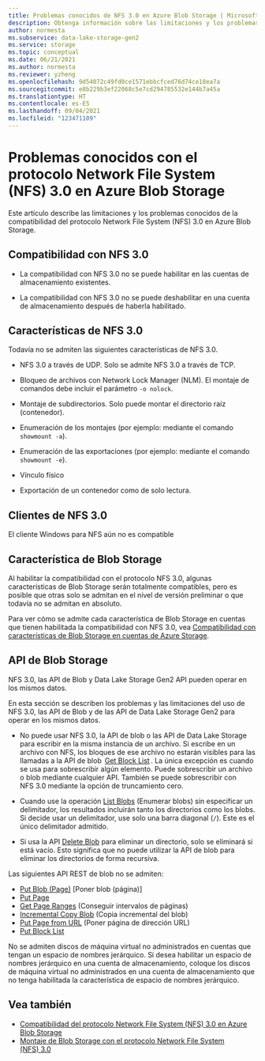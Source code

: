 ```yaml
---
title: Problemas conocidos de NFS 3.0 en Azure Blob Storage | Microsoft Docs
description: Obtenga información sobre las limitaciones y los problemas conocidos de la compatibilidad con el protocolo Network File System (NFS) 3.0 en Azure Blob Storage.
author: normesta
ms.subservice: data-lake-storage-gen2
ms.service: storage
ms.topic: conceptual
ms.date: 06/21/2021
ms.author: normesta
ms.reviewer: yzheng
ms.openlocfilehash: 9d54072c49fd0ce1571ebbcfced76d74ce18ea7a
ms.sourcegitcommit: e8b229b3ef22068c5e7cd294785532e144b7a45a
ms.translationtype: HT
ms.contentlocale: es-ES
ms.lasthandoff: 09/04/2021
ms.locfileid: "123471109"
---
```

# <a name="known-issues-with-network-file-system-nfs-30-protocol-support-in-azure-blob-storage"></a>Problemas conocidos con el protocolo Network File System (NFS) 3.0 en Azure Blob Storage

Este artículo describe las limitaciones y los problemas conocidos de la compatibilidad del protocolo Network File System (NFS) 3.0 en Azure Blob Storage.

## <a name="nfs-30-support"></a>Compatibilidad con NFS 3.0

- La compatibilidad con NFS 3.0 no se puede habilitar en las cuentas de almacenamiento existentes.

- La compatibilidad con NFS 3.0 no se puede deshabilitar en una cuenta de almacenamiento después de haberla habilitado.

## <a name="nfs-30-features"></a>Características de NFS 3.0

Todavía no se admiten las siguientes características de NFS 3.0.

- NFS 3.0 a través de UDP. Solo se admite NFS 3.0 a través de TCP.

- Bloqueo de archivos con Network Lock Manager (NLM). El montaje de comandos debe incluir el parámetro `-o nolock`.

- Montaje de subdirectorios. Solo puede montar el directorio raíz (contenedor).

- Enumeración de los montajes (por ejemplo: mediante el comando `showmount -a`).

- Enumeración de las exportaciones (por ejemplo: mediante el comando `showmount -e`).

- Vínculo físico

- Exportación de un contenedor como de solo lectura.

## <a name="nfs-30-clients"></a>Clientes de NFS 3.0

El cliente Windows para NFS aún no es compatible

## <a name="blob-storage-features"></a>Característica de Blob Storage

Al habilitar la compatibilidad con el protocolo NFS 3.0, algunas características de Blob Storage serán totalmente compatibles, pero es posible que otras solo se admitan en el nivel de versión preliminar o que todavía no se admitan en absoluto.  

Para ver cómo se admite cada característica de Blob Storage en cuentas que tienen habilitada la compatibilidad con NFS 3.0, vea [Compatibilidad con características de Blob Storage en cuentas de Azure Storage](storage-feature-support-in-storage-accounts.md).

## <a name="blob-storage-apis"></a>API de Blob Storage

NFS 3.0, las API de Blob y Data Lake Storage Gen2 API pueden operar en los mismos datos. 

En esta sección se describen los problemas y las limitaciones del uso de NFS 3.0, las API de Blob y de las API de Data Lake Storage Gen2 para operar en los mismos datos. 

- No puede usar NFS 3.0, la API de blob o las API de Data Lake Storage para escribir en la misma instancia de un archivo. Si escribe en un archivo con NFS, los bloques de ese archivo no estarán visibles para las llamadas a la API de blob  [Get Block List](/rest/api/storageservices/get-block-list) . La única excepción es cuando se usa para sobrescribir algún elemento. Puede sobrescribir un archivo o blob mediante cualquier API. También se puede sobrescribir con NFS 3.0 mediante la opción de truncamiento cero.

- Cuando use la operación [List Blobs](/rest/api/storageservices/list-blobs) (Enumerar blobs) sin especificar un delimitador, los resultados incluirán tanto los directorios como los blobs. Si decide usar un delimitador, use solo una barra diagonal (`/`). Este es el único delimitador admitido.

- Si usa la API [Delete Blob](/rest/api/storageservices/delete-blob) para eliminar un directorio, solo se eliminará si está vacío. Esto significa que no puede utilizar la API de blob para eliminar los directorios de forma recursiva.

Las siguientes API REST de blob no se admiten:

* [Put Blob (Page)](/rest/api/storageservices/put-blob) [Poner blob (página)]
* [Put Page](/rest/api/storageservices/put-page)
* [Get Page Ranges](/rest/api/storageservices/get-page-ranges) (Conseguir intervalos de páginas)
* [Incremental Copy Blob](/rest/api/storageservices/incremental-copy-blob) (Copia incremental del blob)
* [Put Page from URL](/rest/api/storageservices/put-page-from-url) (Poner página de dirección URL)
* [Put Block List](/rest/api/storageservices/put-block-list)

No se admiten discos de máquina virtual no administrados en cuentas que tengan un espacio de nombres jerárquico. Si desea habilitar un espacio de nombres jerárquico en una cuenta de almacenamiento, coloque los discos de máquina virtual no administrados en una cuenta de almacenamiento que no tenga habilitada la característica de espacio de nombres jerárquico. 

## <a name="see-also"></a>Vea también

- [Compatibilidad del protocolo Network File System (NFS) 3.0 en Azure Blob Storage](network-file-system-protocol-support.md)
- [Montaje de Blob Storage con el protocolo Network File System (NFS) 3.0](network-file-system-protocol-support-how-to.md)